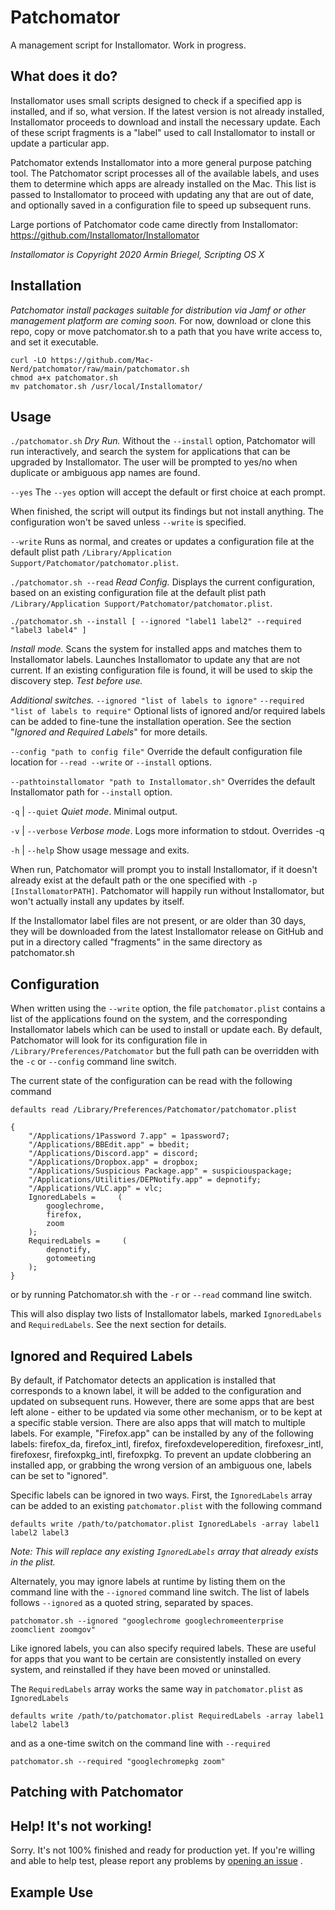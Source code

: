# Patchomator
A management script for Installomator. Work in progress.

## What does it do?
Installomator uses small scripts designed to check if a specified app is installed, and if so, what version. If the latest version is not already installed, Installomator proceeds to download and install the necessary update. Each of these script fragments is a "label" used to call Installomator to install or update a particular app.

Patchomator extends Installomator into a more general purpose patching tool. The Patchomator script processes all of the available labels, and uses them to determine which apps are already installed on the Mac. This list is passed to Installomator to proceed with updating any that are out of date, and optionally saved in a configuration file to speed up subsequent runs.

Large portions of Patchomator code came directly from Installomator:
https://github.com/Installomator/Installomator

_Installomator is Copyright 2020 Armin Briegel, Scripting OS X_


## Installation

*Patchomator install packages suitable for distribution via Jamf or other management platform are coming soon.* 
For now, download or clone this repo, copy or move patchomator.sh to a path that you have write access to, and set it executable.

```
curl -LO https://github.com/Mac-Nerd/patchomator/raw/main/patchomator.sh
chmod a+x patchomator.sh
mv patchomator.sh /usr/local/Installomator/
```


## Usage

 `./patchomator.sh`
*Dry Run.* Without the `--install` option, Patchomator will run interactively, and search the system for applications that can be upgraded by Installomator. The user will be prompted to yes/no when duplicate or ambiguous app names are found.

 `--yes`
The `--yes` option will accept the default or first choice at each prompt.

When finished, the script will output its findings but not install anything. The configuration won't be saved unless `--write` is specified.

 `--write` 
Runs as normal, and creates or updates a configuration file at the default plist path `/Library/Application Support/Patchomator/patchomator.plist`.

 `./patchomator.sh --read`
*Read Config.*
Displays the current configuration, based on an existing configuration file at the default plist path `/Library/Application Support/Patchomator/patchomator.plist`. 

 `./patchomator.sh --install [ --ignored "label1 label2" --required "label3 label4" ]`

*Install mode.* Scans the system for installed apps and matches them to Installomator labels. Launches Installomator to update any that are not current. If an existing configuration file is found, it will be used to skip the discovery step. *Test before use.*


*Additional switches.*
`--ignored "list of labels to ignore"`
`--required "list of labels to require"`
Optional lists of ignored and/or required labels can be added to fine-tune the installation operation. See the section "*Ignored and Required Labels*" for more details.

`--config "path to config file"`	Override the default configuration file location for `--read --write` or `--install` options.

`--pathtoinstallomator "path to Installomator.sh"`	Overrides the default Installomator path for `--install` option.

`-q` | `--quiet`	 *Quiet mode*. Minimal output.

`-v` | `--verbose`	 *Verbose mode*. Logs more information to stdout. Overrides -q

`-h` | `--help` 	 Show usage message and exits.


When run, Patchomator will prompt you to install Installomator, if it doesn't already exist at the default path or the one specified with `-p [InstallomatorPATH]`. Patchomator will happily run without Installomator, but won't actually install any updates by itself.

If the Installomator label files are not present, or are older than 30 days, they will be downloaded from the latest Installomator release on GitHub and put in a directory called "fragments" in the same directory as patchomator.sh

## Configuration

When written using the `--write` option, the file `patchomator.plist` contains a list of the applications found on the system, and the corresponding Installomator labels which can be used to install or update each. By default, Patchomator will look for its configuration file in `/Library/Preferences/Patchomator` but the full path can be overridden with the `-c` or `--config` command line switch.

The current state of the configuration can be read with the following command 

```
defaults read /Library/Preferences/Patchomator/patchomator.plist

{
    "/Applications/1Password 7.app" = 1password7;
    "/Applications/BBEdit.app" = bbedit;
    "/Applications/Discord.app" = discord;
    "/Applications/Dropbox.app" = dropbox;
    "/Applications/Suspicious Package.app" = suspiciouspackage;
    "/Applications/Utilities/DEPNotify.app" = depnotify;
    "/Applications/VLC.app" = vlc;
    IgnoredLabels =     (
        googlechrome,
        firefox,
        zoom
    );
    RequiredLabels =     (
        depnotify,
        gotomeeting
    );
}

```

or by running Patchomator.sh with the `-r` or `--read` command line switch.

This will also display two lists of Installomator labels, marked `IgnoredLabels` and `RequiredLabels`. See the next section for details. 


## Ignored and Required Labels

By default, if Patchomator detects an application is installed that corresponds to a known label, it will be added to the configuration and updated on subsequent runs. However, there are some apps that are best left alone - either to be updated via some other mechanism, or to be kept at a specific stable version. There are also apps that will match to multiple labels. For example, "Firefox.app" can be installed by any of the following labels: firefox_da, firefox_intl, firefox, firefoxdeveloperedition, firefoxesr_intl, firefoxesr, firefoxpkg_intl, firefoxpkg. To prevent an update clobbering an installed app, or grabbing the wrong version of an ambiguous one, labels can be set to "ignored".

Specific labels can be ignored in two ways. First, the `IgnoredLabels` array can be added to an existing `patchomator.plist` with the following command

```defaults write /path/to/patchomator.plist IgnoredLabels -array label1 label2 label3```

_Note: This will replace any existing `IgnoredLabels` array that already exists in the plist._

Alternately, you may ignore labels at runtime by listing them on the command line with the `--ignored` command line switch. The list of labels follows `--ignored` as a quoted string, separated by spaces.

```patchomator.sh --ignored "googlechrome googlechromeenterprise zoomclient zoomgov"```

Like ignored labels, you can also specify required labels. These are useful for apps that you want to be certain are consistently installed on every system, and reinstalled if they have been moved or uninstalled.

The `RequiredLabels` array works the same way in `patchomator.plist` as `IgnoredLabels`

```defaults write /path/to/patchomator.plist RequiredLabels -array label1 label2 label3```

and as a one-time switch on the command line with `--required`

```patchomator.sh --required "googlechromepkg zoom"```


## Patching with Patchomator




## Help! It's not working!

Sorry. It's not 100% finished and ready for production yet. If you're willing and able to help test, please report any problems by [opening an issue](https://github.com/Mac-Nerd/patchomator/issues) .


## Example Use


